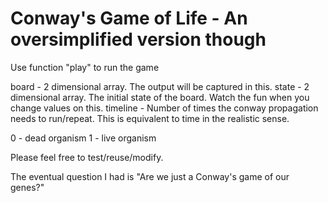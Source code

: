 # Conway's Game of Life - An oversimplified version though

Use function "play" to run the game

board - 2 dimensional array. The output will be captured in this. 
state - 2 dimensional array. The initial state of the board. Watch the fun when you change values on this. 
timeline - Number of times the conway propagation needs to run/repeat. This is equivalent to time in the realistic sense. 

0 - dead organism
1 - live organism

Please feel free to test/reuse/modify. 

The eventual question I had is "Are we just a Conway's game of our genes?" 

